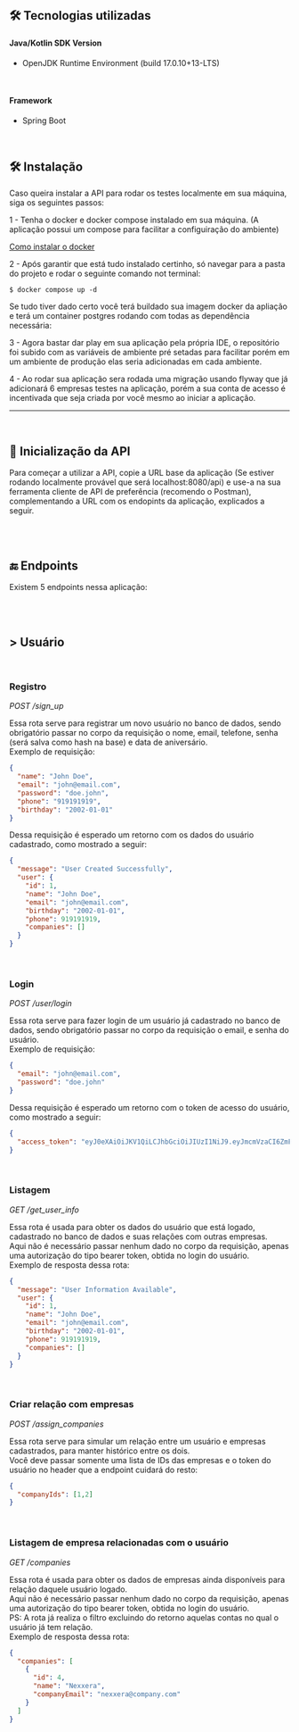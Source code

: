 ## <b> 🛠 Tecnologias utilizadas </b>

#### Java/Kotlin SDK Version

- OpenJDK Runtime Environment (build 17.0.10+13-LTS)

<br>

#### Framework

- Spring Boot

<br>

## 🛠 Instalação

<p>Caso queira instalar a API para rodar os testes localmente em sua máquina, siga os seguintes passos:</p>

1 - Tenha o docker e docker compose instalado em sua máquina. (A aplicação possui um compose para facilitar a configuiração do ambiente)

[Como instalar o docker]("https://docs.docker.com/desktop/")


2 - Após garantir que está tudo instalado certinho, só navegar para a pasta do projeto e rodar o seguinte comando not terminal:

```
$ docker compose up -d
```

Se tudo tiver dado certo você terá buildado sua imagem docker da apliação e terá um container postgres rodando com todas as dependência necessária:


3 - Agora bastar dar play em sua aplicação pela própria IDE, o repositório foi subido com as variáveis de ambiente pré setadas para facilitar porém em um ambiente de produção elas seria adicionadas em cada ambiente.

4 - Ao rodar sua aplicação sera rodada uma migração usando flyway que já adicionará 6 empresas testes na aplicação, porém a sua conta de acesso é incentivada que seja criada por você mesmo ao iniciar a aplicação.

<hr>
<br>

## <b> 🌄 Inicialização da API </b>

Para começar a utilizar a API, copie a URL base da aplicação (Se estiver rodando localmente provável que será localhost:8080/api) e use-a na sua ferramenta cliente de API de preferência (recomendo o Postman), complementando a URL com os endopints da aplicação, explicados a seguir.

<br>

<br>

## <b> 🔚 Endpoints </b>

Existem 5 endpoints nessa aplicação:

<br>

<br>

## <b> > Usuário </b>

<br>

### <b> Registro </b>

<i> POST /sign_up </i>

Essa rota serve para registrar um novo usuário no banco de dados, sendo obrigatório passar no corpo da requisição o nome, email, telefone, senha (será salva como hash na base) e data de aniversário. <br>
Exemplo de requisição:

```json
{
  "name": "John Doe",
  "email": "john@email.com",
  "password": "doe.john",
  "phone": "919191919",
  "birthday": "2002-01-01"
}
```

Dessa requisição é esperado um retorno com os dados do usuário cadastrado, como mostrado a seguir:

```json
{
  "message": "User Created Successfully",
  "user": {
    "id": 1,
    "name": "John Doe",
    "email": "john@email.com",
    "birthday": "2002-01-01",
    "phone": 919191919,
    "companies": []
  }
}
```

<br>

### <b> Login </b>

<i> POST /user/login </i>

Essa rota serve para fazer login de um usuário já cadastrado no banco de dados, sendo obrigatório passar no corpo da requisição o email, e senha do usuário. <br>
Exemplo de requisição:

```json
{
  "email": "john@email.com",
  "password": "doe.john"
}
```

Dessa requisição é esperado um retorno com o token de acesso do usuário, como mostrado a seguir:

```json
{
  "access_token": "eyJ0eXAiOiJKV1QiLCJhbGciOiJIUzI1NiJ9.eyJmcmVzaCI6ZmFsc2UsImlhdCI6MTY0NjQxODA3NCwianRpIjoiNWE0ZDgzODMtZThlNS00MWYzLWEwMDItN2ZlODQzOTg0YzI5IiwidHlwZSI6ImFjY2VzcyIsInN1YiI6eyJ1c2VyX2lkIjo1LCJuYW1lIjoiSm9obiBEb2UiLCJlbWFpbCI6ImpvaG5AZW1haWwuY29tIiwicGFzc3dvcmRfaGFzaCI6InBia2RmMjpzaGEyNTY6MjYwMDAwJGEwTHBMOTJkdWE4ZkVTJDhlMDI3NzgwZTI5NzBiZDkxYTdiMWRjOTg0YWY4ZmJlODdkN2NjODNhODcwMWZhNzY5OWNhOTlhNjY2NWExY2UiLCJjcGYiOiI1NTU1NTU1NTU1NSIsImFkZHJlc3NlcyI6W10sIm9yZGVycyI6W119LCJuYmYiOjE2NDY0MTgwNzQsImV4cCI6MTY0NjUwNDQ3NH0.6X5CEa9cCiauP3qjy7eKvDsVMHr2DGpkPFrRI3YFtRw"
}
```

<br>

### <b> Listagem </b>

<i> GET /get_user_info </i>

Essa rota é usada para obter os dados do usuário que está logado, cadastrado no banco de dados e suas relações com outras empresas. <br>
Aqui não é necessário passar nenhum dado no corpo da requisição, apenas uma autorização do tipo bearer token, obtida no login do usuário. <br>
Exemplo de resposta dessa rota:

```json
{
  "message": "User Information Available",
  "user": {
    "id": 1,
    "name": "John Doe",
    "email": "john@email.com",
    "birthday": "2002-01-01",
    "phone": 919191919,
    "companies": []
  }
}
```

<br>

### <b> Criar relação com empresas </b>

<i> POST /assign_companies </i>

Essa rota serve para simular um relação entre um usuário e empresas cadastrados, para manter histórico entre os dois. <br>
Você deve passar somente uma lista de IDs das empresas e o token do usuário no header que a endpoint cuidará do resto:

```json
{
  "companyIds": [1,2]
}
```

<br>

### <b> Listagem de empresa relacionadas com o usuário </b>

<i> GET /companies </i>

Essa rota é usada para obter os dados de empresas ainda disponíveis para relação daquele usuário logado. <br>
Aqui não é necessário passar nenhum dado no corpo da requisição, apenas uma autorização do tipo bearer token, obtida no login do usuário. <br>
PS: A rota já realiza o filtro excluindo do retorno aquelas contas no qual o usuário já tem relação. <br>
Exemplo de resposta dessa rota:

```json
{
  "companies": [
    {
      "id": 4,
      "name": "Nexxera",
      "companyEmail": "nexxera@company.com"
    }
  ]
}
```

<br>

